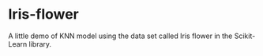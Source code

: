# Iris-flower
A little demo of KNN model using the data set called Iris flower in the Scikit-Learn library.
